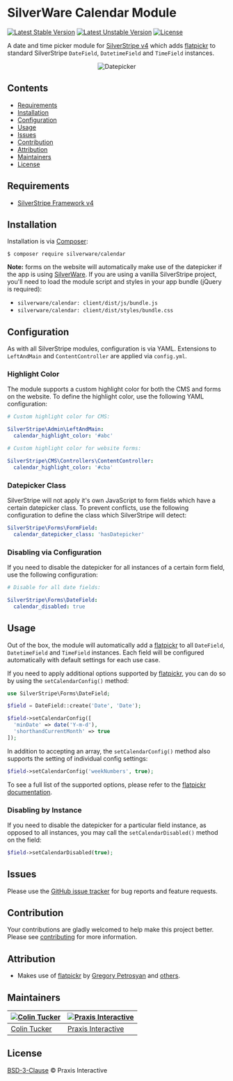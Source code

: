 # SilverWare Calendar Module

[![Latest Stable Version](https://poser.pugx.org/silverware/calendar/v/stable)](https://packagist.org/packages/silverware/calendar)
[![Latest Unstable Version](https://poser.pugx.org/silverware/calendar/v/unstable)](https://packagist.org/packages/silverware/calendar)
[![License](https://poser.pugx.org/silverware/calendar/license)](https://packagist.org/packages/silverware/calendar)

A date and time picker module for [SilverStripe v4][silverstripe-framework] which adds [flatpickr][flatpickr] to
standard SilverStripe `DateField`, `DatetimeField` and `TimeField` instances.

<p align="center"><img src="https://i.imgur.com/fodX6kt.png" alt="Datepicker"></p>

## Contents

- [Requirements](#requirements)
- [Installation](#installation)
- [Configuration](#configuration)
- [Usage](#usage)
- [Issues](#issues)
- [Contribution](#contribution)
- [Attribution](#attribution)
- [Maintainers](#maintainers)
- [License](#license)

## Requirements

- [SilverStripe Framework v4][silverstripe-framework]

## Installation

Installation is via [Composer][composer]:

```
$ composer require silverware/calendar
```

**Note:** forms on the website will automatically make use of the datepicker if
the app is using [SilverWare][silverware]. If you are using a vanilla SilverStripe
project, you'll need to load the module script and styles in your app bundle
(jQuery is required):

- `silverware/calendar: client/dist/js/bundle.js`
- `silverware/calendar: client/dist/styles/bundle.css`

## Configuration

As with all SilverStripe modules, configuration is via YAML. Extensions to `LeftAndMain` and
`ContentController` are applied via `config.yml`.

### Highlight Color

The module supports a custom highlight color for both the CMS and forms on the website. To
define the highlight color, use the following YAML configuration:

```yml
# Custom highlight color for CMS:

SilverStripe\Admin\LeftAndMain:
  calendar_highlight_color: '#abc'

# Custom highlight color for website forms:

SilverStripe\CMS\Controllers\ContentController:
  calendar_highlight_color: '#cba'
```

### Datepicker Class

SilverStripe will not apply it's own JavaScript to form fields which have a certain
datepicker class. To prevent conflicts, use the following configuration to define the class
which SilverStripe will detect:

```yml
SilverStripe\Forms\FormField:
  calendar_datepicker_class: 'hasDatepicker'
```

### Disabling via Configuration

If you need to disable the datepicker for all instances of a certain form field, use
the following configuration:

```yml
# Disable for all date fields:

SilverStripe\Forms\DateField:
  calendar_disabled: true
```

## Usage

Out of the box, the module will automatically add a [flatpickr][flatpickr] to
all `DateField`, `DatetimeField` and `TimeField` instances. Each field will
be configured automatically with default settings for each use case.

If you need to apply additional options supported by [flatpickr][flatpickr], you
can do so by using the `setCalendarConfig()` method:

```php
use SilverStripe\Forms\DateField;

$field = DateField::create('Date', 'Date');

$field->setCalendarConfig([
  'minDate' => date('Y-m-d'),
  'shorthandCurrentMonth' => true
]);
```

In addition to accepting an array, the `setCalendarConfig()` method also supports
the setting of individual config settings:

```php
$field->setCalendarConfig('weekNumbers', true);
```

To see a full list of the supported options, please refer to the
[flatpickr documentation](https://chmln.github.io/flatpickr/options).

### Disabling by Instance

If you need to disable the datepicker for a particular field instance,
as opposed to all instances, you may call the `setCalendarDisabled()` method
on the field:

```php
$field->setCalendarDisabled(true);
```

## Issues

Please use the [GitHub issue tracker][issues] for bug reports and feature requests.

## Contribution

Your contributions are gladly welcomed to help make this project better.
Please see [contributing](CONTRIBUTING.md) for more information.

## Attribution

- Makes use of [flatpickr] by [Gregory Petrosyan](https://github.com/chmln) and
  [others](https://github.com/chmln/flatpickr/graphs/contributors).

## Maintainers

[![Colin Tucker](https://avatars3.githubusercontent.com/u/1853705?s=144)](https://github.com/colintucker) | [![Praxis Interactive](https://avatars2.githubusercontent.com/u/1782612?s=144)](http://www.praxis.net.au)
---|---
[Colin Tucker](https://github.com/colintucker) | [Praxis Interactive](http://www.praxis.net.au)

## License

[BSD-3-Clause](LICENSE.md) &copy; Praxis Interactive

[composer]: https://getcomposer.org
[silverstripe-framework]: https://github.com/silverstripe/silverstripe-framework
[silverware]: https://github.com/praxisnetau/silverware
[issues]: https://github.com/praxisnetau/silverware-calendar/issues
[flatpickr]: https://github.com/chmln/flatpickr
